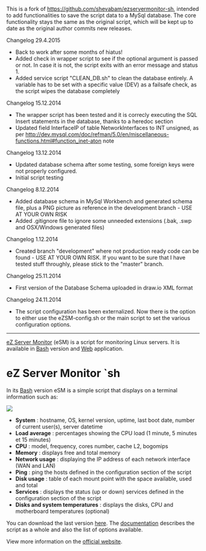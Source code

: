 This is a fork of https://github.com/shevabam/ezservermonitor-sh, intended to add functionalities to save the script
data to a MySql database.
The core functionality stays the same as the original script, which will be kept up to date as the original author commits new releases.

Changelog 29.4.2015
 - Back to work after some months of hiatus!
 - Added check in wrapper script to see if the optional argument is passed or not. In case it is not, the script exits with an error message and status 1.
 - Added service script "CLEAN_DB.sh" to clean the database entirely. A variable has to be set with a specific value (DEV) as a failsafe check, 
   as the script wipes the database completely

Changelog 15.12.2014
 - The wrapper script has been tested and it is correcly executing the SQL Insert statements in the database,
   thanks to a heredoc section
 - Updated field InterfaceIP of table NetworkInterfaces to INT unsigned, as per http://dev.mysql.com/doc/refman/5.0/en/miscellaneous-functions.html#function_inet-aton note

Changelog 13.12.2014
 - Updated database schema after some testing, some foreign keys were not properly configured.
 - Initial script testing

Changelog 8.12.2014
 - Added database schema in MySql Workbench and generated schema file, plus a PNG picture as reference in the 
   development branch - USE AT YOUR OWN RISK 
 - Added .gitignore file to ignore some unneeded extensions (.bak, .swp and OSX/Windows generated files)

Changelog 1.12.2014
 - Created branch "development" where not production ready code can be found - USE AT YOUR OWN RISK.
   If you want to be sure that I have tested stuff throughly, please stick to the "master" branch.

Changelog 25.11.2014
 - First version of the Database Schema uploaded in draw.io XML format

Changelog 24.11.2014
 - The script configuration has been externalized. Now there is the option to either use the eZSM-config.sh or the 
   main script to set the various configuration options.

---

[eZ Server Monitor](http://www.ezservermonitor.com) (eSM) is a script for monitoring Linux servers. It is available in [Bash](http://www.ezservermonitor.com/esm-sh/features) version and [Web](http://www.ezservermonitor.com/esm-web/features) application.

# eZ Server Monitor `sh

In its [Bash](http://www.ezservermonitor.com/esm-sh/features) version eSM is a simple script that displays on a terminal information such as:

![](http://www.ezservermonitor.com/uploads/esm_sh/esm-sh_dashboard-complete.png)

- **System** : hostname, OS, kernel version, uptime, last boot date, number of current user(s), server datetime
- **Load average** : percentages showing the CPU load (1 minute, 5 minutes et 15 minutes)
- **CPU** : model, frequency, cores number, cache L2, bogomips
- **Memory** : displays free and total memory
- **Network usage** : displaying the IP address of each network interface (WAN and LAN)
- **Ping** : ping the hosts defined in the configuration section of the script
- **Disk usage** : table of each mount point with the space available, used and total
- **Services** : displays the status (up or down) services defined in the configuration section of the script
- **Disks and system temperatures** : displays the disks, CPU and motherboard temperatures (optional)


You can download the last version [here](http://www.ezservermonitor.com/esm-sh/downloads). The [documentation](http://www.ezservermonitor.com/esm-sh/documentation) describes the script as a whole and also the list of options available.

View more information on the [official website](http://www.ezservermonitor.com/esm-sh/features).
